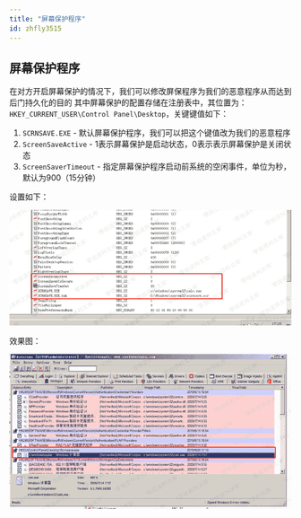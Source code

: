 ```yaml
---
title: "屏幕保护程序"
id: zhfly3515
---
```


## 屏幕保护程序

在对方开启屏幕保护的情况下，我们可以修改屏保程序为我们的恶意程序从而达到后门持久化的目的
其中屏幕保护的配置存储在注册表中，其位置为：`HKEY_CURRENT_USER\Control Panel\Desktop`，关键键值如下：

1.  `SCRNSAVE.EXE` - 默认屏幕保护程序，我们可以把这个键值改为我们的恶意程序
2.  `ScreenSaveActive` - 1表示屏幕保护是启动状态，0表示表示屏幕保护是关闭状态
3.  `ScreenSaverTimeout` - 指定屏幕保护程序启动前系统的空闲事件，单位为秒，默认为900（15分钟）

设置如下：

![image](../img/b8a6ed3b107265114e524ac7fe61d0ca.png)

效果图：

![image](../img/b9a9733869be41a61a5e8a1aef6434d5.png)